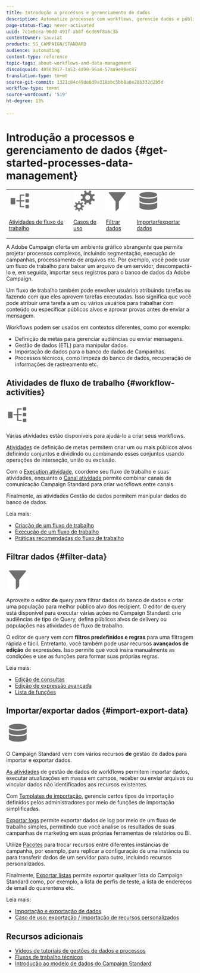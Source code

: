 ```yaml
---
title: Introdução a processos e gerenciamento de dados
description: Automatize processos com workflows, gerencie dados e públicos, envie mensagens e muito mais.
page-status-flag: never-activated
uuid: 7c1e8cea-90d0-491f-ab8f-6cd69f8a6c3b
contentOwner: sauviat
products: SG_CAMPAIGN/STANDARD
audience: automating
content-type: reference
topic-tags: about-workflows-and-data-management
discoiquuid: 40503917-7a53-4d99-96a4-57aa9e98ec87
translation-type: tm+mt
source-git-commit: 1321c84c49de6d9a318bbc5bb8a0e28b332d2b5d
workflow-type: tm+mt
source-wordcount: '519'
ht-degree: 13%

---
```



# Introdução a processos e gerenciamento de dados {#get-started-processes-data-management}

<table>
<tr>
<td><img src="assets/do-not-localize/icon_workflows.svg" width="60px"><p><a href="#workflow-activities">Atividades de fluxo de trabalho</a></p></td><td><img src="assets/do-not-localize/icon_activities.svg" width="60px"><p><a href="../../automating/using/workflow-created-query-with-complement.md">Casos de uso</a></p></td><td><img src="assets/do-not-localize/icon_filter.svg" width="60px"><p><a href="#filter-data">Filtrar dados</a></p></td>
<td><img src="assets/do-not-localize/icon_manage.svg" width="60px"><p><a href="#import-export-data">Importar/exportar dados</a></p></td></tr>
</table>

A Adobe Campaign oferta um ambiente gráfico abrangente que permite projetar processos complexos, incluindo segmentação, execução de campanhas, processamento de arquivos etc. Por exemplo, você pode usar um fluxo de trabalho para baixar um arquivo de um servidor, descompactá-lo e, em seguida, importar seus registros para o banco de dados da Adobe Campaign.

Um fluxo de trabalho também pode envolver usuários atribuindo tarefas ou fazendo com que eles aprovem tarefas executadas. Isso significa que você pode atribuir uma tarefa a um ou vários usuários para trabalhar com conteúdo ou especificar públicos alvos e aprovar provas antes de enviar a mensagem.

Workflows podem ser usados em contextos diferentes, como por exemplo:

* Definição de metas para gerenciar audiências ou enviar mensagens.
* Gestão de dados (ETL) para manipular dados.
* Importação de dados para o banco de dados de Campanhas.
* Processos técnicos, como limpeza do banco de dados, recuperação de informações de rastreamento etc.

## Atividades de fluxo de trabalho {#workflow-activities}

<img src="assets/do-not-localize/icon_workflows.svg" width="60px">

Várias atividades estão disponíveis para ajudá-lo a criar seus workflows.

[Atividades](../../automating/using/about-targeting-activities.md) de definição de metas permitem criar um ou mais públicos alvos definindo conjuntos e dividindo ou combinando esses conjuntos usando operações de interseção, união ou exclusão.

Com o [Execution atividade](../../automating/using/about-execution-activities.md), coordene seu fluxo de trabalho e suas atividades, enquanto o [Canal atividade](../../automating/using/about-channel-activities.md) permite combinar canais de comunicação Campaign Standard para criar workflows entre canais.

Finalmente, as atividades [](../../automating/using/about-data-management-activities.md) Gestão de dados permitem manipular dados do banco de dados.

Leia mais:

* [Criação de um fluxo de trabalho](../../automating/using/building-a-workflow.md)
* [Execução de um fluxo de trabalho](../../automating/using/about-workflow-execution.md)
* [Práticas recomendadas do fluxo de trabalho](../../automating/using/best-practices-workflows.md)

## Filtrar dados {#filter-data}

<img src="assets/do-not-localize/icon_filter.svg" width="60px">

Aproveite o editor **de** query para filtrar dados do banco de dados e criar uma população para melhor público alvo dos recipient. O editor de query está disponível para executar várias ações no Campaign Standard: crie audiências de tipo de Query, defina públicos alvos de delivery ou populações nas atividades de fluxo de trabalho.

O editor de query vem com **filtros predefinidos e regras** para uma filtragem rápida e fácil. Entretanto, você também pode usar recursos **avançados de edição** de expressões. Isso permite que você insira manualmente as condições e use as funções para formar suas próprias regras.

Leia mais:

* [Edição de consultas](../../automating/using/editing-queries.md)
* [Edição de expressão avançada](../../automating/using/advanced-expression-editing.md)
* [Lista de funções](../../automating/using/list-of-functions.md)

## Importar/exportar dados {#import-export-data}

<img src="assets/do-not-localize/icon_manage.svg" width="60px">

O Campaign Standard vem com vários recursos **de** gestão de dados para importar e exportar dados.

[As atividades](../../automating/using/about-data-management-activities.md) de gestão de dados de workflows permitem importar dados, executar atualizações em massa em campos, receber ou enviar arquivos ou vincular dados não identificados aos recursos existentes.

Com [Templates de importação](../../automating/using/importing-data-with-import-templates.md), gerencie certos tipos de importação definidos pelos administradores por meio de funções de importação simplificadas.

[Exportar logs](../../automating/using/exporting-logs.md) permite exportar dados de log por meio de um fluxo de trabalho simples, permitindo que você analise os resultados de suas campanhas de marketing em suas próprias ferramentas de relatórios ou BI.

Utilize [Pacotes](../../automating/using/managing-packages.md) para trocar recursos entre diferentes instâncias de campanha, por exemplo, para replicar a configuração de uma instância ou para transferir dados de um servidor para outro, incluindo recursos personalizados.

Finalmente, [Exportar listas](../../automating/using/exporting-lists.md) permite exportar qualquer lista do Campaign Standard como, por exemplo, a lista de perfis de teste, a lista de endereços de email do quarentena etc.

Leia mais:

* [Importação e exportação de dados](../../automating/using/about-data-import-and-export.md)
* [Caso de uso: exportação / importação de recursos personalizados](../../automating/using/exporting-importing-custom-resources.md)

## Recursos adicionais

* [Vídeos de tutoriais de gestões de dados e processos](https://docs.adobe.com/content/help/en/campaign-standard-learn/tutorials/getting-started/create-workflow.html)
* [Fluxos de trabalho técnicos](../../administration/using/technical-workflows.md)
* [Introdução ao modelo de dados do Campaign Standard](../../developing/using/get-started-data-model.md)
